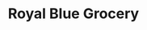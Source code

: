 ---
title: "Royal Blue Grocery"
url: /austin/royal-blue-grocery-congress-avenue/
shop: convenience
---